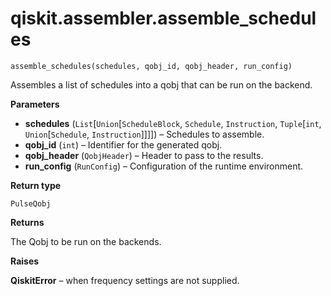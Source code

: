 # qiskit.assembler.assemble\_schedules

<span id="undefined" />

`assemble_schedules(schedules, qobj_id, qobj_header, run_config)`

Assembles a list of schedules into a qobj that can be run on the backend.

**Parameters**

*   **schedules** (`List`\[`Union`\[`ScheduleBlock`, `Schedule`, `Instruction`, `Tuple`\[`int`, `Union`\[`Schedule`, `Instruction`]]]]) – Schedules to assemble.
*   **qobj\_id** (`int`) – Identifier for the generated qobj.
*   **qobj\_header** (`QobjHeader`) – Header to pass to the results.
*   **run\_config** (`RunConfig`) – Configuration of the runtime environment.

**Return type**

`PulseQobj`

**Returns**

The Qobj to be run on the backends.

**Raises**

**QiskitError** – when frequency settings are not supplied.
